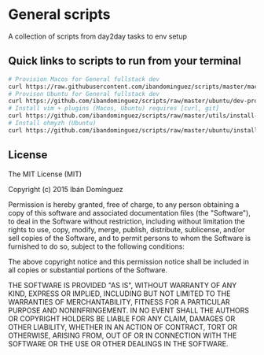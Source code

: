 # General scripts

A collection of scripts from day2day tasks to env setup

## Quick links to scripts to run from your terminal

```sh
# Provision Macos for General fullstack dev
curl https://raw.githubusercontent.com/ibandominguez/scripts/master/macos/dev-provisioning.sh | sh
# Provison Ubuntu for General fullstack dev
curl https://github.com/ibandominguez/scripts/raw/master/ubuntu/dev-provisioning.sh | sh
# Install vim + plugins (Macos, Ubuntu) requires [curl, git]
curl https://github.com/ibandominguez/scripts/raw/master/utils/install-vim.sh | sh
# Install ohmyzh (Ubuntu)
curl https://github.com/ibandominguez/scripts/raw/master/ubuntu/install-ohmyzsh.sh | sh
```

## License

The MIT License (MIT)

Copyright (c) 2015 Ibán Domínguez

Permission is hereby granted, free of charge, to any person obtaining a copy
of this software and associated documentation files (the "Software"), to deal
in the Software without restriction, including without limitation the rights
to use, copy, modify, merge, publish, distribute, sublicense, and/or sell
copies of the Software, and to permit persons to whom the Software is
furnished to do so, subject to the following conditions:

The above copyright notice and this permission notice shall be included in all
copies or substantial portions of the Software.

THE SOFTWARE IS PROVIDED "AS IS", WITHOUT WARRANTY OF ANY KIND, EXPRESS OR
IMPLIED, INCLUDING BUT NOT LIMITED TO THE WARRANTIES OF MERCHANTABILITY,
FITNESS FOR A PARTICULAR PURPOSE AND NONINFRINGEMENT. IN NO EVENT SHALL THE
AUTHORS OR COPYRIGHT HOLDERS BE LIABLE FOR ANY CLAIM, DAMAGES OR OTHER
LIABILITY, WHETHER IN AN ACTION OF CONTRACT, TORT OR OTHERWISE, ARISING FROM,
OUT OF OR IN CONNECTION WITH THE SOFTWARE OR THE USE OR OTHER DEALINGS IN THE
SOFTWARE.
